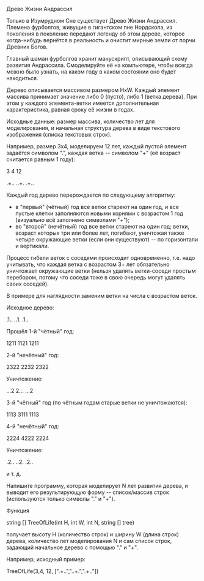 
Древо Жизни Андрассил

Только в Изумрудном Сне существует Древо Жизни Андрассил. Племена фурболгов, живущие в гигантском пне Нордскола, из поколения в поколение передают легенду об этом дереве, которое когда-нибудь вернётся в реальность и очистит мирные земли от порчи Древних Богов.

Главный шаман фурболгов хранит манускрипт, описывающий схему развития Андрассила. Смоделируйте её на компьютере, чтобы всегда можно было узнать, на каком году в каком состоянии оно будет находиться.

Дерево описывается массивом размером HxW. Каждый элемент массива принимает значение либо 0 (пусто), либо 1 (ветка дерева). При этом у каждого элемента-ветки имеется дополнительная характеристика, равная сроку её жизни в годах.

Исходные данные: размер массива, количество лет для моделирования, и начальная структура дерева в виде текстового изображения (списка текстовых строк).

Например, размер 3x4, моделируем 12 лет, каждый пустой элемент задаётся символом ".", каждая ветка -- символом "+" (её возраст считается равным 1 году):

3 4 12

.+..
..+.
.+..

Каждый год дерево перерождается по следующему алгоритму:
- в "первый" (чётный) год все ветки стареют на один год, и все пустые клетки заполняются новыми корнями с возрастом 1 год (визуально всё заполнено символами "+");
- во "второй" (нечётный) год все ветки стареют на один год; ветки, возраст которых три или более лет, погибают, уничтожая также четыре окружающие ветки (если они существуют) -- по горизонтали и вертикали.

Процесс гибели веток с соседями происходит одновременно, т.е. надо учитывать, что каждая ветка с возрастом 3+ лет обязательно уничтожает окружающие ветки (нельзя удалять ветки-соседи простым перебором, потому что соседи тоже в свою очередь могут удалять своих соседей).

В примере для наглядности заменим ветки на числа с возрастом веток.

Исходное дерево:

.1..
..1.
.1..

Прошёл 1-й "чётный" год:

1211
1121
1211  

2-й "нечётный" год:

2322
2232
2322

Уничтожение:

...2
2...
...2

3-й "чётный" год (по чётным годам старые ветки не уничтожаются):

1113
3111
1113

4-й "нечётный" год:

2224
4222
2224

Уничтожение:

.2..
..2.
.2..

и т. д.

Напишите программу, которая моделирует N лет развития дерева, и выводит его результирующую форму -- список/массив строк (используются только символы "." и "+").

Функция

string [] TreeOfLife(int H, int W, int N, string [] tree) 

получает высоту H (количество строк) и ширину W (длина строк) дерева, количество лет моделирования N и сам список строк, задающий начальное дерево с помощью "." и "+".

Например, исходный пример:

TreeOfLife(3,4, 12, [".+..","..+.",".+.."]) 

